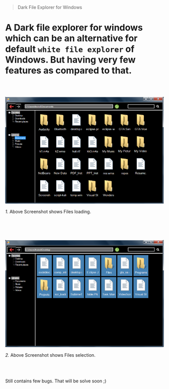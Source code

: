 > Dark File Explorer for Windows

# A Dark file explorer for windows which can be an alternative for default `white file explorer` of Windows. But having very few features as compared to that.
<br/> <br/>

![Screenshot 1](https://github.com/Arvind-Rehaliya/FileExplorer/blob/master/scr_loading.PNG "files loaded")

_1._ Above Screenshot shows Files loading.  
<br/> <br/>
<br/> <br/>

![Screenshot 1](https://github.com/Arvind-Rehaliya/FileExplorer/blob/master/scr_select.png "Selected files")

_2._ Above Screenshot shows Files selection.
<br/> <br/>
<br/> <br/>



Still contains few bugs. That will be solve soon ;)
